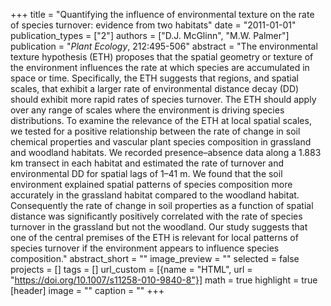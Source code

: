 +++
title = "Quantifying the influence of environmental texture on the rate of species turnover: evidence from two habitats"
date = "2011-01-01"
publication_types = ["2"]
authors = ["D.J. McGlinn", "M.W. Palmer"]
publication = "_Plant Ecology_, 212:495-506"
abstract = "The environmental texture hypothesis (ETH) proposes that the spatial geometry or texture of the environment influences the rate at which species are accumulated in space or time. Specifically, the ETH suggests that regions, and spatial scales, that exhibit a larger rate of environmental distance decay (DD) should exhibit more rapid rates of species turnover. The ETH should apply over any range of scales where the environment is driving species distributions. To examine the relevance of the ETH at local spatial scales, we tested for a positive relationship between the rate of change in soil chemical properties and vascular plant species composition in grassland and woodland habitats. We recorded presence–absence data along a 1.883 km transect in each habitat and estimated the rate of turnover and environmental DD for spatial lags of 1–41 m. We found that the soil environment explained spatial patterns of species composition more accurately in the grassland habitat compared to the woodland habitat. Consequently the rate of change in soil properties as a function of spatial distance was significantly positively correlated with the rate of species turnover in the grassland but not the woodland. Our study suggests that one of the central premises of the ETH is relevant for local patterns of species turnover if the environment appears to influence species composition."
abstract_short = ""
image_preview = ""
selected = false
projects = []
tags = []
url_custom = [{name = "HTML", url = "https://doi.org/10.1007/s11258-010-9840-8"}]
math = true
highlight = true
[header]
image = ""
caption = ""
+++
